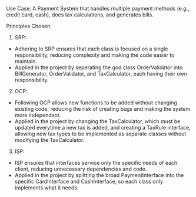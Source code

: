 Use Case: A Payment System that handles multiple payment methods (e.g., credit card, cash), does tax calculations, and generates bills.

Principles Chosen
1. SRP:
  - Adhering to SRP ensures that each class is focused on a single responsibility, reducing complexity and making the code easier to maintain.
  - Applied in the project by seperating the god class OrderValidator into BillGenerator, OrderValidator, and TaxCalculator, each having their own responsibility.

2. OCP:
  - Following OCP allows new functions to be added without changing existing code, reducing the risk of creating bugs and making the system more independant.
  - Applied in the project by changing the TaxCalculator, which must be updated everytime a new tax is added, and creating a TaxRule interface,
    allowing new tax types to be implemented as separate classes without modifying the TaxCalculator.

3. ISP:
  - ISP ensures that interfaces service only the specific needs of each client, reducing unnecessary dependencies and code.
  - Applied in the project by splitting the broad PaymentInterface into the specific CardInterface and CashInterface, so each class only implements what it needs.
